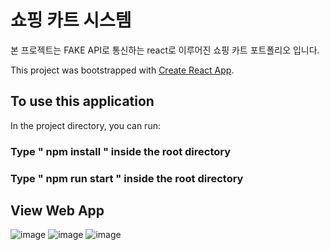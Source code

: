# 쇼핑 카트 시스템
본 프로젝트는 FAKE API로 통신하는 react로 이루어진 쇼핑 카트 포트폴리오 입니다. 

This project was bootstrapped with [Create React App](https://github.com/facebook/create-react-app).

## To use this application

In the project directory, you can run:


### Type " npm install " inside the root directory
### Type " npm run start " inside the root directory





## View Web App
![image](https://user-images.githubusercontent.com/87194565/132991684-f36f5417-fc88-48ad-a885-11b5a89c305b.png)
![image](https://user-images.githubusercontent.com/87194565/132991705-6022b279-d828-4f22-8839-b18435433de3.png)
![image](https://user-images.githubusercontent.com/87194565/132991713-b21828a4-99df-4675-a66a-e1cb51f02907.png)

